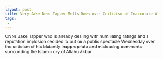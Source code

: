 ```yaml
---
layout: post
title: Very Jake News Tapper Melts Down over Criticism of Inaccurate Allahu Akbar Comments
tags:
 -
---
```

CNNs Jake Tapper who is already dealing with humiliating ratings and a reputation implosion decided to put on a public spectacle Wednesday over the criticism of his blatantly inappropriate and misleading comments surrounding the Islamic cry of Allahu Akbar
